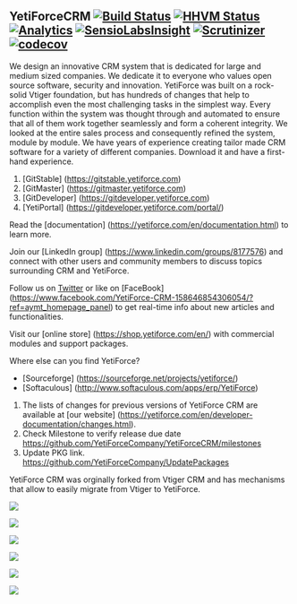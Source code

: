 
## YetiForceCRM [![Build Status](https://travis-ci.org/YetiForceCompany/YetiForceCRM.svg?branch=developer)](https://travis-ci.org/YetiForceCompany/YetiForceCRM) [![HHVM Status](https://img.shields.io/badge/hhvm-tested-green.svg)](https://travis-ci.org/YetiForceCompany/YetiForceCRM) [![Analytics](https://ga-beacon.appspot.com/UA-81376231-1/welcome-page)](https://github.com/igrigorik/ga-beacon) [![SensioLabsInsight](https://insight.sensiolabs.com/projects/189f9068-d777-44a7-9164-9242e81df88c/mini.png)](https://insight.sensiolabs.com/projects/189f9068-d777-44a7-9164-9242e81df88c) [![Scrutinizer](https://scrutinizer-ci.com/g/YetiForceCompany/YetiForceCRM/badges/quality-score.png?b=developer)](https://scrutinizer-ci.com/g/YetiForceCompany/YetiForceCRM/)  [![codecov](https://codecov.io/gh/YetiForceCompany/YetiForceCRM/branch/developer/graph/badge.svg)](https://codecov.io/gh/YetiForceCompany/YetiForceCRM)


We design an innovative CRM system that is dedicated for large and medium sized companies. We dedicate it to everyone who values open source software, security and innovation. YetiForce was built on a rock-solid Vtiger foundation, but has hundreds of changes that help to accomplish even the most challenging tasks in the simplest way. Every function within the system was thought through and automated to ensure that all of them work together seamlessly and form a coherent integrity. We looked at the entire sales process and consequently refined the system, module by module. We have years of experience creating tailor made CRM software for a variety of different companies. Download it and have a first-hand experience.

1. [GitStable] (https://gitstable.yetiforce.com)
2. [GitMaster] (https://gitmaster.yetiforce.com)
3. [GitDeveloper] (https://gitdeveloper.yetiforce.com)
4. [YetiPortal] (https://gitdeveloper.yetiforce.com/portal/)

Read the [documentation] (https://yetiforce.com/en/documentation.html) to learn more.

Join our [LinkedIn group] (https://www.linkedin.com/groups/8177576) and connect with other users and community members to discuss topics surrounding CRM and YetiForce.

Follow us on [Twitter](https://twitter.com/YetiForceEN) or like on [FaceBook] (https://www.facebook.com/YetiForce-CRM-158646854306054/?ref=aymt_homepage_panel) to get real-time info about new articles and functionalities. 

Visit our [online store] (https://shop.yetiforce.com/en/) with commercial modules and support packages.

Where else can you find YetiForce?
- [Sourceforge] (https://sourceforge.net/projects/yetiforce/)
- [Softaculous] (http://www.softaculous.com/apps/erp/YetiForce)  

1. The lists of changes for previous versions of YetiForce CRM are available at [our website] (https://yetiforce.com/en/developer-documentation/changes.html).
2. Check Milestone to verify release due date
https://github.com/YetiForceCompany/YetiForceCRM/milestones
3. Update PKG link.
https://github.com/YetiForceCompany/UpdatePackages

YetiForce CRM was orginally forked from Vtiger CRM and has mechanisms that allow to easily migrate from Vtiger to YetiForce.

![](https://yetiforce.com/images/yeti/1_Home_page.png)

![](https://yetiforce.com/images/yeti/3_Home_page.png)

![](https://yetiforce.com/images/yeti/4_Calendar.png)

![](https://yetiforce.com/images/yeti/8_List_Accounts.png)

![](https://yetiforce.com/images/yeti/9_Detail_Accounts.png)

![](https://yetiforce.com/images/yeti/24_Detail_Projects_Gantt_Months.png)
